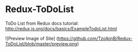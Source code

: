 # Redux-ToDoList
ToDo List from Redux docs tutorial: http://redux.js.org/docs/basics/ExampleTodoList.html

![Preview Image of Site]
(https://github.com/TzolkinB/Redux-ToDoList/blob/master/preview.png)
